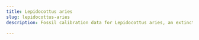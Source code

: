 ```yaml
---
title: Lepidocottus aries
slug: lepidocottus-aries
description: Fossil calibration data for Lepidocottus aries, an extinct species of fish. Includes taxonomy authority and locality references, and cross-references to living taxa.

---
```

